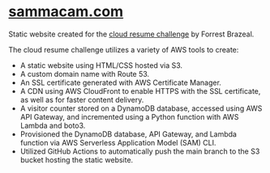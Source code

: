 # [sammacam.com](https://sammacam.com)
Static website created for the [cloud resume challenge](https://cloudresumechallenge.dev/) by Forrest Brazeal.

The cloud resume challenge utilizes a variety of AWS tools to create:
- A static website using HTML/CSS hosted via S3.
- A custom domain name with Route 53.
- An SSL certificate generated with AWS Certificate Manager.
- A CDN using AWS CloudFront to enable HTTPS with the SSL certificate, as well as for faster content delivery.
- A visitor counter stored on a DynamoDB database, accessed using AWS API Gateway, and incremented using a Python function with AWS Lambda and boto3.
- Provisioned the DynamoDB database, API Gateway, and Lambda function via AWS Serverless Application Model (SAM) CLI.
- Utilized GitHub Actions to automatically push the main branch to the S3 bucket hosting the static website.
